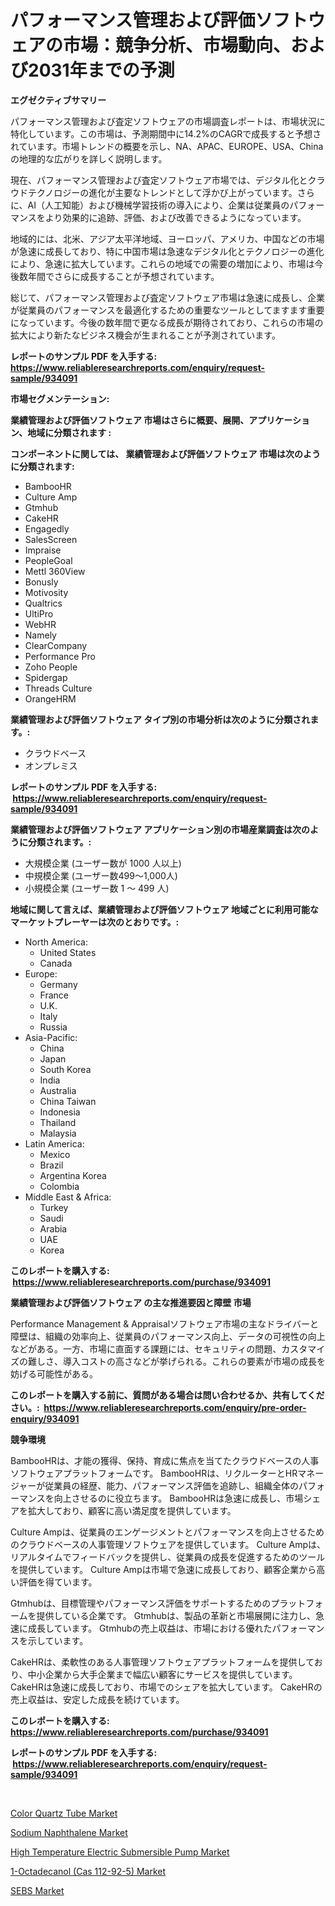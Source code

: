 <p><h1>パフォーマンス管理および評価ソフトウェアの市場：競争分析、市場動向、および2031年までの予測</h1></p><p><strong>エグゼクティブサマリー</strong></p>
<p><p>パフォーマンス管理および査定ソフトウェアの市場調査レポートは、市場状況に特化しています。この市場は、予測期間中に14.2%のCAGRで成長すると予想されています。市場トレンドの概要を示し、NA、APAC、EUROPE、USA、Chinaの地理的な広がりを詳しく説明します。</p><p>現在、パフォーマンス管理および査定ソフトウェア市場では、デジタル化とクラウドテクノロジーの進化が主要なトレンドとして浮かび上がっています。さらに、AI（人工知能）および機械学習技術の導入により、企業は従業員のパフォーマンスをより効果的に追跡、評価、および改善できるようになっています。</p><p>地域的には、北米、アジア太平洋地域、ヨーロッパ、アメリカ、中国などの市場が急速に成長しており、特に中国市場は急速なデジタル化とテクノロジーの進化により、急速に拡大しています。これらの地域での需要の増加により、市場は今後数年間でさらに成長することが予想されています。</p><p>総じて、パフォーマンス管理および査定ソフトウェア市場は急速に成長し、企業が従業員のパフォーマンスを最適化するための重要なツールとしてますます重要になっています。今後の数年間で更なる成長が期待されており、これらの市場の拡大により新たなビジネス機会が生まれることが予測されています。</p></p>
<p><strong>レポートのサンプル PDF を入手する: <a href="https://www.reliableresearchreports.com/enquiry/request-sample/934091">https://www.reliableresearchreports.com/enquiry/request-sample/934091</a></strong></p>
<p><strong>市場セグメンテーション:</strong></p>
<p><strong> 業績管理および評価ソフトウェア 市場はさらに概要、展開、アプリケーション、地域に分類されます :</strong></p>
<p><strong>コンポーネントに関しては、 業績管理および評価ソフトウェア 市場は次のように分類されます: &nbsp;</strong></p>
<p><ul><li>BambooHR</li><li>Culture Amp</li><li>Gtmhub</li><li>CakeHR</li><li>Engagedly</li><li>SalesScreen</li><li>Impraise</li><li>PeopleGoal</li><li>Mettl 360View</li><li>Bonusly</li><li>Motivosity</li><li>Qualtrics</li><li>UltiPro</li><li>WebHR</li><li>Namely</li><li>ClearCompany</li><li>Performance Pro</li><li>Zoho People</li><li>Spidergap</li><li>Threads Culture</li><li>OrangeHRM</li></ul></p>
<p><strong> 業績管理および評価ソフトウェア タイプ別の市場分析は次のように分類されます。:</strong></p>
<p><ul><li>クラウドベース</li><li>オンプレミス</li></ul></p>
<p><strong>レポートのサンプル PDF を入手する: &nbsp;<a href="https://www.reliableresearchreports.com/enquiry/request-sample/934091">https://www.reliableresearchreports.com/enquiry/request-sample/934091</a></strong></p>
<p><strong> 業績管理および評価ソフトウェア アプリケーション別の市場産業調査は次のように分類されます。:</strong></p>
<p><ul><li>大規模企業 (ユーザー数が 1000 人以上)</li><li>中規模企業 (ユーザー数499～1,000人)</li><li>小規模企業 (ユーザー数 1 ～ 499 人)</li></ul></p>
<p><strong>地域に関して言えば、業績管理および評価ソフトウェア 地域ごとに利用可能なマーケットプレーヤーは次のとおりです。:</strong></p>
<p><ul>
    <li>
        North America:
        <ul>
            <li>United States</li>
            <li>Canada</li>
        </ul>
    </li>
    <li>
        Europe:
        <ul>
            <li>Germany</li>
            <li>France</li>
            <li>U.K.</li>
            <li>Italy</li>
            <li>Russia</li>
        </ul>
    </li>
    <li>
        Asia-Pacific:
        <ul>
            <li>China</li>
            <li>Japan</li>
            <li>South Korea</li>
            <li>India</li>
            <li>Australia</li>
            <li>China Taiwan</li>
            <li>Indonesia</li>
            <li>Thailand</li>
            <li>Malaysia</li>
        </ul>
    </li>
    <li>
        Latin America:
        <ul>
            <li>Mexico</li>
            <li>Brazil</li>
            <li>Argentina Korea</li>
            <li>Colombia</li>
        </ul>
    </li>
    <li>
        Middle East & Africa:
        <ul>
            <li>Turkey</li>
            <li>Saudi</li>
            <li>Arabia</li>
            <li>UAE</li>
            <li>Korea</li>
        </ul>
    </li>
    </ul></p>
<p><strong>このレポートを購入する: &nbsp;<a href="https://www.reliableresearchreports.com/purchase/934091">https://www.reliableresearchreports.com/purchase/934091</a></strong></p>
<p><strong>業績管理および評価ソフトウェア の主な推進要因と障壁 市場</strong></p>
<p><p>Performance Management & Appraisalソフトウェア市場の主なドライバーと障壁は、組織の効率向上、従業員のパフォーマンス向上、データの可視性の向上などがある。一方、市場に直面する課題には、セキュリティの問題、カスタマイズの難しさ、導入コストの高さなどが挙げられる。これらの要素が市場の成長を妨げる可能性がある。</p></p>
<p><strong>このレポートを購入する前に、質問がある場合は問い合わせるか、共有してください。:&nbsp; <a href="https://www.reliableresearchreports.com/enquiry/pre-order-enquiry/934091">https://www.reliableresearchreports.com/enquiry/pre-order-enquiry/934091</a></strong></p>
<p><strong>競争環境</strong></p>
<p><p>BambooHRは、才能の獲得、保持、育成に焦点を当てたクラウドベースの人事ソフトウェアプラットフォームです。 BambooHRは、リクルーターとHRマネージャーが従業員の経歴、能力、パフォーマンス評価を追跡し、組織全体のパフォーマンスを向上させるのに役立ちます。 BambooHRは急速に成長し、市場シェアを拡大しており、顧客に高い満足度を提供しています。 </p><p>Culture Ampは、従業員のエンゲージメントとパフォーマンスを向上させるためのクラウドベースの人事管理ソフトウェアを提供しています。 Culture Ampは、リアルタイムでフィードバックを提供し、従業員の成長を促進するためのツールを提供しています。 Culture Ampは市場で急速に成長しており、顧客企業から高い評価を得ています。</p><p>Gtmhubは、目標管理やパフォーマンス評価をサポートするためのプラットフォームを提供している企業です。 Gtmhubは、製品の革新と市場展開に注力し、急速に成長しています。 Gtmhubの売上収益は、市場における優れたパフォーマンスを示しています。</p><p>CakeHRは、柔軟性のある人事管理ソフトウェアプラットフォームを提供しており、中小企業から大手企業まで幅広い顧客にサービスを提供しています。 CakeHRは急速に成長しており、市場でのシェアを拡大しています。 CakeHRの売上収益は、安定した成長を続けています。</p></p>
<p><strong>このレポートを購入する: &nbsp; <a href="https://www.reliableresearchreports.com/purchase/934091">https://www.reliableresearchreports.com/purchase/934091</a></strong></p>
<p><strong>レポートのサンプル PDF を入手する: &nbsp;<a href="https://www.reliableresearchreports.com/enquiry/request-sample/934091">https://www.reliableresearchreports.com/enquiry/request-sample/934091</a></strong><strong></strong></p>
<p>&nbsp;</p>
<p><p><a href="https://angry-finch-aaf.notion.site/Color-Quartz-Tube-Market-Analysis-Examines-its-Scope-on-Growth-Opportunities-and-Forecasted-Trends--a3c89515e00e454c9d3d83a20285f6f7">Color Quartz Tube Market</a></p><p><a href="https://github.com/johnbach50/Market-Research-Report-List-2/blob/main/sodium-naphthalene-market.md">Sodium Naphthalene Market</a></p><p><a href="https://circular-yam-9b9.notion.site/High-Temperature-Electric-Submersible-Pump-Market-Size-Focuses-on-Market-Dynamics-In-Depth-Analysis-59ba62270a044a74ba72bc8413691bef">High Temperature Electric Submersible Pump Market</a></p><p><a href="https://github.com/pjcfca/Market-Research-Report-List-1/blob/main/1-octadecanol-cas-112-92-5-market.md">1-Octadecanol (Cas 112-92-5) Market</a></p><p><a href="https://view.publitas.com/reportprime-1/sebs-market-size-market-trends-and-growth-outlook-forecasted-for-period-from-2024-to-2031/">SEBS Market</a></p></p>